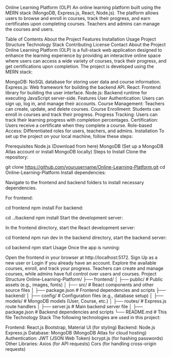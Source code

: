 Online Learning Platform (OLP)
An online learning platform built using the MERN stack (MongoDB, Express.js, React, Node.js). The platform allows users to browse and enroll in courses, track their progress, and earn certificates upon completing courses. Teachers and admins can manage the courses and users.

Table of Contents
About the Project
Features
Installation
Usage
Project Structure
Technology Stack
Contributing
License
Contact
About the Project
Online Learning Platform (OLP) is a full-stack web application designed to enhance the learning experience by providing an interactive online space where users can access a wide variety of courses, track their progress, and get certifications upon completion. The project is developed using the MERN stack:

MongoDB: NoSQL database for storing user data and course information.
Express.js: Web framework for building the backend API.
React: Frontend library for building the user interface.
Node.js: Backend runtime for executing JavaScript server-side.
Features
User Authentication: Users can sign up, log in, and manage their accounts.
Course Management: Teachers can create, update, and delete courses.
Course Enrollment: Students can enroll in courses and track their progress.
Progress Tracking: Users can track their learning progress with completion percentages.
Certification: Users receive a certificate when they complete a course.
Role-based Access: Differentiated roles for users, teachers, and admins.
Installation
To set up the project on your local machine, follow these steps:

Prerequisites
Node.js (Download from here)
MongoDB (Set up a MongoDB Atlas account or install MongoDB locally)
Steps to Install
Clone the repository:

git clone https://github.com/yourusername/Online-Learning-Platform.git
cd Online-Learning-Platform
Install dependencies:

Navigate to the frontend and backend folders to install necessary dependencies.

For frontend:

cd frontend
npm install
For backend:

cd ../backend
npm install
Start the development server:

In the frontend directory, start the React development server:

cd frontend
npm run dev
In the backend directory, start the backend server:

cd backend
npm start
Usage
Once the app is running:

Open the frontend in your browser at http://localhost:5172.
Sign Up as a new user or Login if you already have an account.
Explore the available courses, enroll, and track your progress.
Teachers can create and manage courses, while admins have full control over users and courses.
Project Structure
Online-Learning-Platform/
├── frontend/
│   ├── public/          # Public assets (e.g., images, fonts)
│   ├── src/             # React components and other source files
│   ├── package.json     # Frontend dependencies and scripts
├── backend/
│   ├── config/          # Configuration files (e.g., database setup)
│   ├── models/          # MongoDB models (User, Course, etc.)
│   ├── routes/          # Express.js route handlers
│   ├── server.js        # Main backend server file
│   ├── package.json     # Backend dependencies and scripts
└── README.md            # This file
Technology Stack
The following technologies are used in this project:

Frontend:
React.js
Bootstrap, Material UI (for styling)
Backend:
Node.js
Express.js
Database:
MongoDB (MongoDB Atlas for cloud hosting)
Authentication:
JWT (JSON Web Token)
bcrypt.js (for hashing passwords)
Other Libraries:
Axios (for API requests)
Cors (for handling cross-origin requests)
